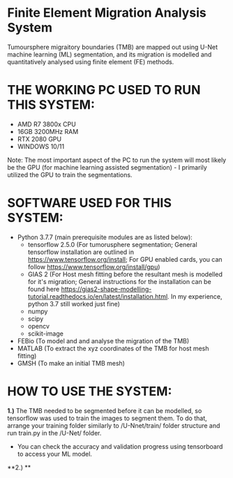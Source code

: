 # Finite Element Migration Analysis System
Tumoursphere migraitory boundaries (TMB) are mapped out using U-Net machine learning (ML) segmentation, and its migration is modelled and quantitatively analysed using finite element (FE) methods.

# THE WORKING PC USED TO RUN THIS SYSTEM:
- AMD R7 3800x CPU
- 16GB 3200MHz RAM
- RTX 2080 GPU
- WINDOWS 10/11

Note: The most important aspect of the PC to run the system will most likely be the GPU (for machine learning assisted segmentation) - I primarily utilized the GPU to train the segmentations.

# SOFTWARE USED FOR THIS SYSTEM:
- Python 3.7.7 (main prerequisite modules are as listed below):
  - tensorflow 2.5.0 (For tumorusphere segmentation; General tensorflow installation are outlined in https://www.tensorflow.org/install; For GPU enabled cards, you can follow https://www.tensorflow.org/install/gpu)
  - GIAS 2 (For Host mesh fitting before the resultant mesh is modelled for it's migration; General instructions for the installation can be found here https://gias2-shape-modelling-tutorial.readthedocs.io/en/latest/installation.html. In my experience, python 3.7 still worked just fine)
  - numpy
  - scipy
  - opencv
  - scikit-image
- FEBio (To model and and analyse the migration of the TMB)
- MATLAB (To extract the xyz coordinates of the TMB for host mesh fitting)
- GMSH (To make an initial TMB mesh)

# HOW TO USE THE SYSTEM:
**1.)** The TMB needed to be segmented before it can be modelled, so tensorflow was used to train the images to segment them. To do that, arrange your training folder similarly to /U-Nnet/train/ folder structure and run train.py in the /U-Net/ folder.
  - You can check the accuracy and validation progress using tensorboard to access your ML model.

**2.) **




